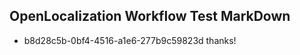 ## OpenLocalization Workflow Test MarkDown
* b8d28c5b-0bf4-4516-a1e6-277b9c59823d thanks!

<!--HONumber=Dec16_HO1-->


